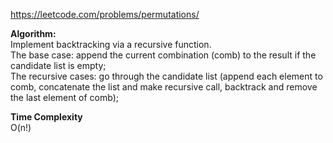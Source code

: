 https://leetcode.com/problems/permutations/

**Algorithm:** <br />
Implement backtracking via a recursive function. <br />
The base case: append the current combination (comb) to the result if the candidate list is empty; <br />
The recursive cases: go through the candidate list (append each element to comb, concatenate the list and make recursive call, backtrack and remove the last element of comb); <br />

**Time Complexity** <br />
O(n!)
